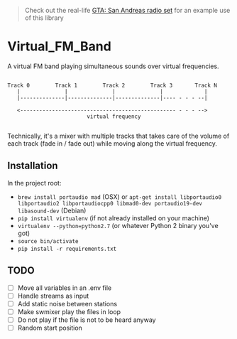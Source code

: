 > Check out the real-life [GTA: San Andreas radio set](https://raphaelyancey.fr/projects/grand-theft-auto-san-andreas-radio-set.html) for an example use of this library

# Virtual_FM_Band

A virtual FM band playing simultaneous sounds over virtual frequencies.

```
                                                                        
Track 0        Track 1        Track 2        Track 3       Track N        
   |              |              |              |             |         
   |--------------|--------------|--------------|---- - - - --|         
                                                                        
   <------------------------------------------------- - - - -->         
                         virtual frequency                     
                                                                        
```

Technically, it's a mixer with multiple tracks that takes care of the volume of each track (fade in / fade out) while moving along the virtual frequency.

## Installation

In the project root:
* `brew install portaudio mad` (OSX) or `apt-get install libportaudio0 libportaudio2 libportaudiocpp0 libmad0-dev portaudio19-dev libasound-dev` (Debian)
* `pip install virtualenv` (if not already installed on your machine)
* `virtualenv --python=python2.7` (or whatever Python 2 binary you've got)
* `source bin/activate`
* `pip install -r requirements.txt`

## TODO
  - [ ] Move all variables in an .env file
  - [ ] Handle streams as input
  - [ ] Add static noise between stations
  - [ ] Make swmixer play the files in loop
  - [ ] Do not play if the file is not to be heard anyway
  - [ ] Random start position
